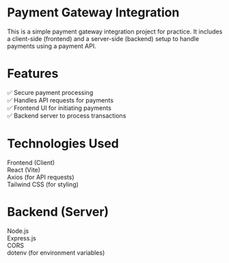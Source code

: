 # Payment Gateway Integration

This is a simple payment gateway integration project for practice. It includes a client-side (frontend) and a server-side (backend) setup to handle payments using a payment API.

# Features

✅ Secure payment processing\
✅ Handles API requests for payments\
✅ Frontend UI for initiating payments\
✅ Backend server to process transactions

# Technologies Used
Frontend (Client)\
React (Vite)\
Axios (for API requests)\
Tailwind CSS (for styling)

# Backend (Server)
Node.js\
Express.js\
CORS\
dotenv (for environment variables)
